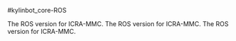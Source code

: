 #kylinbot_core-ROS

The ROS version for ICRA-MMC.
The ROS version for ICRA-MMC.
The ROS version for ICRA-MMC.
